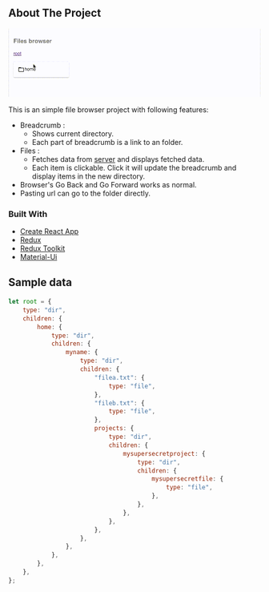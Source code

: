 <!-- ABOUT THE PROJECT -->

## About The Project

![Product Name Screen Shot](https://raw.githubusercontent.com/yhl234/react-file-system/master/images/screenshot.gif)

This is an simple file browser project with following features:

- Breadcrumb :
  - Shows current directory.
  - Each part of breadcrumb is a link to an folder.
- Files :
  - Fetches data from [server](https://github.com/yhl234/react-file-system-api) and displays fetched data.
  - Each item is clickable. Click it will update the breadcrumb and display items in the new directory.
- Browser's Go Back and Go Forward works as normal.
- Pasting url can go to the folder directly.

### Built With

- [Create React App](https://github.com/facebook/create-react-app)
- [Redux](https://redux.js.org/)
- [Redux Toolkit](https://redux-toolkit.js.org/)
- [Material-Ui](https://material-ui.com/)

## Sample data

```js
let root = {
	type: "dir",
	children: {
		home: {
			type: "dir",
			children: {
				myname: {
					type: "dir",
					children: {
						"filea.txt": {
							type: "file",
						},
						"fileb.txt": {
							type: "file",
						},
						projects: {
							type: "dir",
							children: {
								mysupersecretproject: {
									type: "dir",
									children: {
										mysupersecretfile: {
											type: "file",
										},
									},
								},
							},
						},
					},
				},
			},
		},
	},
};
```
